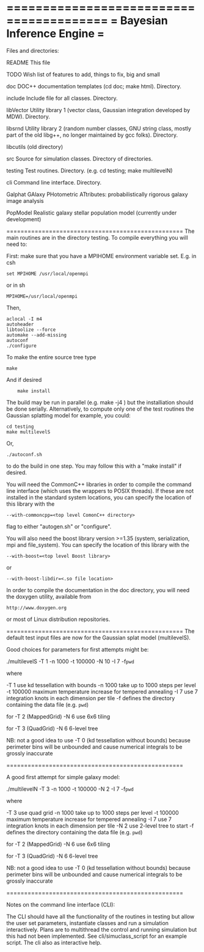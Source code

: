 ========================================
=      Bayesian Inference Engine       =
========================================

Files and directories:

README		This file

TODO		Wish list of features to add, things to fix, big and small

doc		DOC++ documentation templates (cd doc; make html). Directory.

include		Include file for all classes.  Directory.

libVector	Utility library 1 (vector class, Gaussian integration
		developed by MDW).  Directory.

libsrnd		Utility library 2 (random number classes, GNU string class,
		mostly part of the old libg++, no longer maintained by gcc
		folks).  Directory.

libcutils	(old directory)

src		Source for simulation classes.  Directory of directories.

testing		Test routines. Directory.
		(e.g. cd testing; make multilevelN)

cli		Command line interface.  Directory.

Galphat         GAlaxy PHotometric ATtributes: probabilistically rigorous 
                galaxy image analysis

PopModel	Realistic galaxy stellar population model (currently under 
                development)

==================================================
The main routines are in the directory testing.
To compile everything you will need to:

First: make sure that you have a MPIHOME environment
variable set.  E.g. in csh

	set MPIHOME /usr/local/openmpi

or in sh

	MPIHOME=/usr/local/openmpi

Then,

	aclocal -I m4
	autoheader
	libtoolize --force
	automake --add-missing
	autoconf
	./configure

To make the entire source tree type

	make

And if desired

        make install

The build may be run in parallel (e.g. make -j4 <other options>) but
the installiation should be done serially.  Alternatively, to compute
only one of the test routines the Gaussian splatting model for
example, you could:

	cd testing
	make multilevelS

Or,

	./autoconf.sh

to do the build in one step.  You may follow this with a "make
install" if desired.


You will need the CommonC++ libraries in order to compile the
command line interface (which uses the wrappers to POSIX threads).
If these are not installed in the standard system locations, you
can specify the location of this library with the

	--with-commoncpp=<top level ComonC++ directory>

flag to either "autogen.sh" or "configure".

You will also need the boost library version >=1.35 (system,
serialization, mpi and file_system). You can specify the location of
this library with the

    --with-boost=<top level Boost library>

or

    --with-boost-libdir=<.so file location>


In order to compile the documentation in the doc directory, you will
need the doxygen utility, available from

	http://www.doxygen.org

or most of Linux distribution repositories.

==================================================
The default test input files are now for
the Gaussian splat model (multilevelS).

Good choices for parameters for first attempts might be:

./multilevelS -T 1 -n 1000 -t 100000 -N 10 -I 7 -f`pwd`

where

-T 1		use kd tessellation with bounds
-n 1000		take up to 1000 steps per level
-t 100000	maximum temperature increase for tempered annealing
-I 7		use 7 integration knots in each dimension per tile
-f <datadir>    defines the directory containing the data file (e.g. `pwd`)

for -T 2 (MappedGrid)
-N 6		use 6x6 tiling

for -T 3 (QuadGrid)
-N 6		6-level tree

NB: not a good idea to use -T 0 (kd tessellation without bounds) 
    because perimeter bins will be unbounded and cause numerical
    integrals to be grossly inaccurate

==================================================

A good first attempt for simple galaxy model:

./multilevelN -T 3 -n 1000 -t 100000 -N 2 -I 7 -f`pwd`

where

-T 3		use quad grid
-n 1000		take up to 1000 steps per level
-t 100000	maximum temperature increase for tempered annealing
-I 7		use 7 integration knots in each dimension per tile
-N 2            use 2-level tree to start
-f <datadir>    defines the directory containing the data file (e.g. `pwd`)

for -T 2 (MappedGrid)
-N 6		use 6x6 tiling

for -T 3 (QuadGrid)
-N 6		6-level tree

NB: not a good idea to use -T 0 (kd tessellation without bounds) 
    because perimeter bins will be unbounded and cause numerical
    integrals to be grossly inaccurate


==================================================

Notes on the command line interface (CLI):

The CLI should have all the functionality of the routines in
testing but allow the user set parameters, instantiate classes
and run a simulation interactively.  Plans are to multithread the
control and running simulation but this had not been implemented.
See cli/simuclass_script for an example script.  The cli also as
interactive help.
